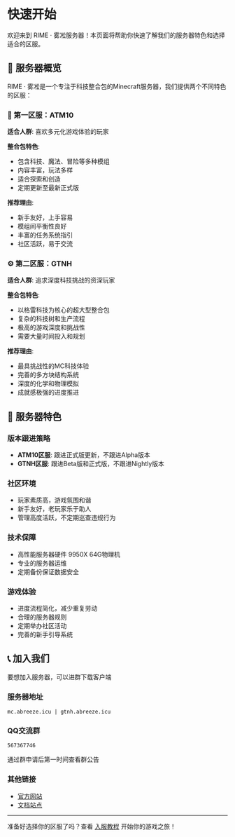 # 快速开始

欢迎来到 RIME · 雾凇服务器！本页面将帮助你快速了解我们的服务器特色和选择适合的区服。

## 🎯 服务器概览

RIME · 雾凇是一个专注于科技整合包的Minecraft服务器，我们提供两个不同特色的区服：

### 🚀 第一区服：ATM10

**适合人群**: 喜欢多元化游戏体验的玩家

**整合包特色**:
- 包含科技、魔法、冒险等多种模组
- 内容丰富，玩法多样
- 适合探索和创造
- 定期更新至最新正式版

**推荐理由**:
- 新手友好，上手容易
- 模组间平衡性良好
- 丰富的任务系统指引
- 社区活跃，易于交流

### ⚙️ 第二区服：GTNH

**适合人群**: 追求深度科技挑战的资深玩家

**整合包特色**:
- 以格雷科技为核心的超大型整合包
- 复杂的科技树和生产流程
- 极高的游戏深度和挑战性
- 需要大量时间投入和规划

**推荐理由**:
- 最具挑战性的MC科技体验
- 完善的多方块结构系统
- 深度的化学和物理模拟
- 成就感极强的进度推进

## 🌟 服务器特色

### 版本跟进策略
- **ATM10区服**: 跟进正式版更新，不跟进Alpha版本
- **GTNH区服**: 跟进Beta版和正式版，不跟进Nightly版本

### 社区环境
- 玩家素质高，游戏氛围和谐
- 新手友好，老玩家乐于助人
- 管理高度活跃，不定期巡查违规行为

### 技术保障
- 高性能服务器硬件 9950X 64G物理机
- 专业的服务器运维
- 定期备份保证数据安全

### 游戏体验
- 进度流程简化，减少重复劳动
- 合理的服务器规则
- 定期举办社区活动
- 完善的新手引导系统

## 📞 加入我们

要想加入服务器，可以进群下载客户端

### 服务器地址
```
mc.abreeze.icu | gtnh.abreeze.icu
```

### QQ交流群
```
567367746
```
通过群申请后第一时间查看群公告

### 其他链接
- [官方网站](https://rime.abreeze.icu/)
- [文档站点](https://docs.abreeze.icu/)

---

准备好选择你的区服了吗？查看 [入服教程](/tutorial) 开始你的游戏之旅！

